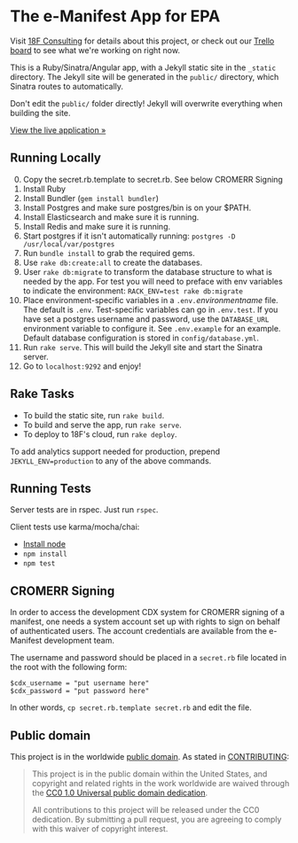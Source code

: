 # The e-Manifest App for EPA

Visit [18F Consulting](https://pages.18f.gov/consulting/projects/epa/e-manifest/) for details about this project, or check out our [Trello board](https://trello.com/b/0geMlbgF/epa-emanifest) to see what we're working on right now.

This is a Ruby/Sinatra/Angular app, with a Jekyll static site in the `_static` directory. The Jekyll site will be generated in the `public/` directory, which Sinatra routes to automatically.

Don't edit the `public/` folder directly! Jekyll will overwrite everything when building the site.

[View the live application »](https://e-manifest.18f.gov)

## Running Locally

0. Copy the secret.rb.template to secret.rb. See below CROMERR Signing
0. Install Ruby
0. Install Bundler (`gem install bundler`)
0. Install Postgres and make sure postgres/bin is on your $PATH.
0. Install Elasticsearch and make sure it is running.
0. Install Redis and make sure it is running.
0. Start postgres if it isn't automatically running: `postgres -D /usr/local/var/postgres`
0. Run `bundle install` to grab the required gems.
0. Use `rake db:create:all` to create the databases.
0. User `rake db:migrate` to transform the database structure to what is
   needed by the app. For test you will need to preface with env variables 
   to indicate the environment: `RACK_ENV=test rake db:migrate`
0. Place environment-specific variables in a `.env.`*environmentname* file. The default is `.env`.
   Test-specific variables can go in `.env.test`. If you have set a postgres username and password,
   use the `DATABASE_URL` environment variable to configure it. See `.env.example` for an example.
   Default database configuration is stored in `config/database.yml`.
0. Run `rake serve`. This will build the Jekyll site and start the Sinatra server.
0. Go to `localhost:9292` and enjoy!

## Rake Tasks

- To build the static site, run `rake build`.
- To build and serve the app, run `rake serve`.
- To deploy to 18F's cloud, run `rake deploy`.

To add analytics support needed for production, prepend `JEKYLL_ENV=production` to any of the above commands.

## Running Tests
Server tests are in rspec. Just run `rspec`.

Client tests use karma/mocha/chai:

- [Install node](https://nodejs.org/en/download/stable/)
- `npm install`
- `npm test`


## CROMERR Signing

In order to access the development CDX system for CROMERR signing of a manifest, one needs a system account set up with rights to sign on behalf of authenticated users. The account credentials are available from the e-Manifest development team.

The username and password should be placed in a `secret.rb` file located in the root with the following form:

	$cdx_username = "put username here"
	$cdx_password = "put password here"

In other words, `cp secret.rb.template secret.rb` and edit the file.

## Public domain

This project is in the worldwide [public domain](LICENSE.md). As stated in [CONTRIBUTING](CONTRIBUTING.md):

> This project is in the public domain within the United States, and copyright and related rights in the work worldwide are waived through the [CC0 1.0 Universal public domain dedication](https://creativecommons.org/publicdomain/zero/1.0/).
>
> All contributions to this project will be released under the CC0 dedication. By submitting a pull request, you are agreeing to comply with this waiver of copyright interest.

